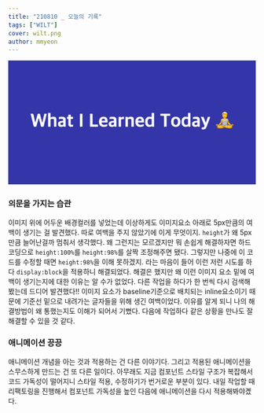 ```yaml
---
title: "210810 _ 오늘의 기록"
tags: ["WILT"]
cover: wilt.png
author: mmyeon
---
```


![what i learned today](./wilt.png)

### 의문을 가지는 습관

이미지 위에 어두운 배경컬러를 넣었는데 이상하게도 이미지요소 아래로 5px만큼의 여백이 생기는 걸 발견했다. 따로 여백을 주지 않았기에 이게 무엇이지. `height`가 왜 5px만큼 늘어난걸까 멈춰서 생각했다. 왜 그런지는 모르겠지만 뭐 손쉽게 해결하자면 하드코딩으로 `height:100%`를 `height:98%`를 살짝 조정해주면 됐다. 그렇지만 나중에 이 코드를 수정할 때면 `height:98%`을 이해 못하겠지. 라는 마음이 들어 이런 저런 시도를 하다 `display:block`을 적용하니 해결되었다. 해결은 했지만 왜 이런 이미지 요소 밑에 여백이 생기는지에 대한 이유는 알 수가 없었다. 다른 작업을 하다가 한 번씩 다시 검색해봤는데 드디어 발견했다!! 이미지 요소가 baseline기준으로 배치되는 inline요소이기 때문에 기준선 밑으로 내려가는 글자들을 위해 생긴 여백이었다. 이유를 알게 되니 나의 해결방법이 왜 통했는지도 이해가 되어서 기뻤다. 다음에 작업하다 같은 상황을 만나도 잘 해결할 수 있을 것 같다.

### 애니메이션 끙끙

애니메이션 개념을 아는 것과 적용하는 건 다른 이야기다. 그리고 적용된 애니메이션을 스무스하게 만드는 건 또 다른 일이다. 아무래도 지금 컴포넌트 스타일 구조가 복잡해서 코드 가독성이 떨어지니 스타일 적용, 수정하기가 번거로운 부분이 있다. 내일 작업할 때 리팩토링을 진행해서 컴포넌트 가독성을 높인 다음에 애니메이션을 다시 적용해봐야곘다.
